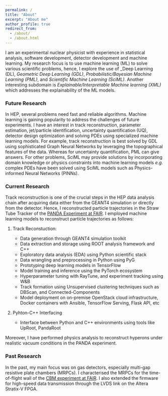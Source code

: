 ```yaml
---
permalink: /
title: "About"
excerpt: "About me"
author_profile: true
redirect_from: 
  - /about/
  - /about.html
---
```


I am an experimental nuclear physicist with experience in statistical analysis, software development, detector development and machine learning. My research focus is to use machine learning (ML) to solve various scientific problems, hence, I explore the use of _Deep Learning (DL), _Geometric Deep Learning (GDL)_, _Probabilistic/Bayesian Machine Learning (PML)_, and _Scientific Machine Learning (SciML)_. Another interesting subdomain is _Explainable/Interpretable Machine learning (XML)_ which addresses the explainability of the ML models.

### Future Research

In HEP, several problems need fast and reliable algorithms. Machine learning is gaining popularity to address the challenges of future experiments. I have an interest in track reconstruction, parameter estimation, jet/particle identification, uncertainty quantification (UQ), detector design optimization and solving PDEs using specialized machine learning models. For example, track reconstruction is best solved by GDL using sophisticated Graph Neural Networks by leveraging the topographical features of the data. Whereas for uncertainty quantification, PML can give answers. For other problems, SciML may provide solutions by incorporating domain knowledge or physics constraints into machine learning models _e.g._ complex PDEs have been solved using SciML models such as Physics-informed Neural Networks (PINNs).


### Current Research
Track reconstruction is one of the crucial steps in the HEP data analysis chain after acquiring data either from the GEANT4 simulation or directly from the detector. Hence, I reconstructed particle trajectories in the Straw Tube Tracker of the [PANDA Experiment at FAIR](https://panda.gsi.de/). I employed machine learning models to reconstruct particle trajectories as follows:

1. Track Reconstuction:

    - Data generation through GEANT4 simulation toolkit
    - Data extraction and storage using ROOT analysis framework and C++
    - Exploratory data analysis (EDA) using Python scientific stack
    - Data wrangling and preprocessing in Python using PyG
    - Prototyping deep learning models in TensorFlow
    - Model training and inference using the PyTorch ecosystem
    - Hyperparameter tuning with RayTune, and experiment tracking using W&B
    - Track formation using Unsupervised clustering techniques such as DBScan, and Connected-Components
    - Model deployment on on-premise OpenStack cloud infrastructure, Docker containers with Ansible, TensorFlow Serving, Flask API, etc 

2. Pyhton-C++ Interfacing

    - Interface between Python and C++ environments using tools like UpRoot, PandaRoot


Moreover, I have performed physics analysis to reconstruct hyperons under realistic vacuum conditions in the PANDA experiment.

### Past Research
In the past, my main focus was on gas detectors, especially multi-gap resistive plate chambers (MRPCs). I characterised the MRPCs for the time-of-flight wall of the [CBM experiment at FAIR](https://www.cbm.gsi.de/). I also extended the firmware for high-speed data transmission through the LVDS link on the Altera Stratix-V FPGA.